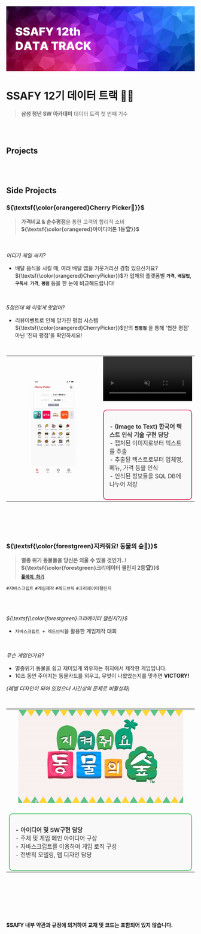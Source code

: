 ![img](./docs/logo.png)
---
# SSAFY 12기 데이터 트랙 👨‍💻
 >**삼성 청년 SW 아카데미**
 데이터 트랙 첫 번째 기수

<br />
<br />

## Projects

<br />
<br />

## Side Projects
### ${\textsf{\color{orangered}Cherry Picker🍒}}$
> **가격비교 & 순수평점**을 통한 고객의 합리적 소비   
**${\textsf{\color{orangered}아이디어톤 1등🏆}}$**

<br />


*어디가 제일 싸지?*

- 배달 음식을 시킬 때, 여러 배달 앱을 기웃거리신 경험 있으신가요?   
${\textsf{\color{orangered}CherryPicker}}$가 업체의 플랫폼별 **`가격`**, **`배달팁`**, **`구독시 가격`**, **`평점`** 등을 한 눈에 비교해드립니다!

<br />

*5점인데 왜 이렇게 맛없어?*

- 리뷰이벤트로 인해 망가진 평점 시스템   
${\textsf{\color{orangered}CherryPicker}}$만의 **`찐평점`** 을 통해 '협찬 평점' 아닌 '진짜 평점'을 확인하세요!

<br />

<table align="center">
<tr>
    <td align="center" width="50%">
        <img src="./sideProjects/cherryPicker/docs/presentation/all_images.gif" width="50%">
    </td>
    <td align="left" width="50%">
        <video controls autoplay loop src="https://github.com/user-attachments/assets/befae84a-03cb-4c97-b20e-939cb0be74ff" width="100%" muted="false"></video>
        <div style="border: 2px solid #DE3163; padding: 15px; border-radius: 10px; background-color: #f9f9f9; margin-top: 20px; text-align: left;">
            <p style="font-size: 1.1em; color: #333;">
                <strong>- (Image to Text) 한국어 텍스트 인식 기술 구현 담당</strong> <br>
                - 캡처된 이미지로부터 텍스트를 추출 <br>
                - 추출된 텍스트로부터 업체명, 메뉴, 가격 등을 인식 <br>
                - 인식된 정보들을 SQL DB에 나누어 저장
            </p>
        </div>
    </td>
</tr>
</table>

<br />
<br />
<br />
<br />

### ${\textsf{\color{forestgreen}지켜줘요! 동물의 숲🦊}}$
> **멸종 위기 동물들을 당신은 외울 수 있을 것인가..!**   
**${\textsf{\color{forestgreen}크리에이터 챌린지 2등🏆}}$**   
[**`플레이 하기`**](https://redbrick.land/detail-play?pid=af54812a-71e4-4667-b817-09c0d7ad15eb)

`#자바스크립트` `#게임제작` `#레드브릭` `#크리에이터챌린지`


<br />
<br />

*${\textsf{\color{forestgreen}크리에이터 챌린지?}}$*

- `자바스크립트 + 레드브릭`을 활용한 게임제작 대회


<br />

*무슨 게임인가요?*

- 멸종위기 동물을 쉽고 재미있게 외우자는 취지에서 제작한 게임입니다.
- 10초 동안 주어지는 동물카드를 외우고, 무엇이 나왔었는지를 맞추면 **VICTORY!**

*(레벨 디자인이 되어 있었으나 시간상의 문제로 비활성화)*

<br />

<!--
|![img](./docs/Demo.gif) |
|---|
| - **아이디어 및 SW구현 담당** <br> - 주제 및 게임 메인 아이디어 구상 <br> - 자바스크립트를 이용하여 게임 로직 구성 <br> - 전반적 모델링, 맵 디자인 담당 |
-->

<table align="center">
<tr>
    <td align="center" width="90%">
        <img src="./sideProjects/protectUs!AnimalCrossing/docs/Demo.gif" width="90%">
    </td>
</tr>
<tr>
    <td align="center" width="90%">
        <div style="border: 2px solid #4CC764; padding: 15px; border-radius: 10px; background-color: #f9f9f9; margin-top: 20px; text-align: left;">
            <p style="font-size: 1.1em; color: #333;">
                <strong>- 아이디어 및 SW구현 담당</strong> <br>
                - 주제 및 게임 메인 아이디어 구상 <br>
                - 자바스크립트를 이용하여 게임 로직 구성 <br>
                - 전반적 모델링, 맵 디자인 담당
            </p>
        </div>
    </td>
</tr>
</table>


<br />
<br />
<br />
<br />
<br />
<br />


**SSAFY 내부 약관과 규정에 의거하여 교재 및 코드는 포함되어 있지 않습니다.**
